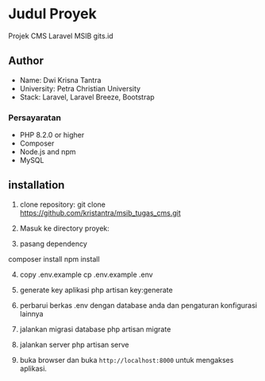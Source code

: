 # Judul Proyek

Projek CMS Laravel MSIB gits.id

## Author

- Name: Dwi Krisna Tantra
- University: Petra Christian University
- Stack: Laravel, Laravel Breeze, Bootstrap



### Persayaratan

- PHP 8.2.0 or higher
- Composer
- Node.js and npm
- MySQL 




## installation
1. clone repository:
git clone https://github.com/kristantra/msib_tugas_cms.git




2. Masuk ke directory proyek:



3. pasang dependency

composer install
npm install



4. copy .env.example 
cp .env.example .env



5. generate key aplikasi
php artisan key:generate

6. perbarui berkas .env dengan  database anda dan pengaturan konfigurasi lainnya


7. jalankan migrasi database
php artisan migrate

8. jalankan server
php artisan serve

9. buka browser dan buka `http://localhost:8000` untuk mengakses aplikasi.






